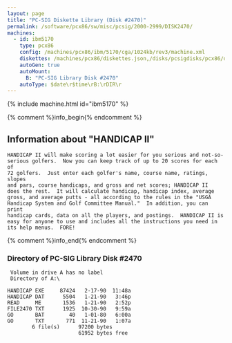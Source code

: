 ```yaml
---
layout: page
title: "PC-SIG Diskette Library (Disk #2470)"
permalink: /software/pcx86/sw/misc/pcsig/2000-2999/DISK2470/
machines:
  - id: ibm5170
    type: pcx86
    config: /machines/pcx86/ibm/5170/cga/1024kb/rev3/machine.xml
    diskettes: /machines/pcx86/diskettes.json,/disks/pcsigdisks/pcx86/diskettes.json
    autoGen: true
    autoMount:
      B: "PC-SIG Library Disk #2470"
    autoType: $date\r$time\rB:\rDIR\r
---
```


{% include machine.html id="ibm5170" %}

{% comment %}info_begin{% endcomment %}

## Information about "HANDICAP II"

    HANDICAP II will make scoring a lot easier for you serious and not-so-
    serious golfers.  Now you can keep track of up to 20 scores for each of
    72 golfers.  Just enter each golfer's name, course name, ratings, slopes
    and pars, course handicaps, and gross and net scores; HANDICAP II
    does the rest.  It will calculate handicap, handicap index, average
    gross, and average putts - all according to the rules in the "USGA
    Handicap System and Golf Committee Manual."  In addition, you can print
    handicap cards, data on all the players, and postings.  HANDICAP II is
    easy for anyone to use and includes all the instructions you need in
    its help menus.  FORE!
{% comment %}info_end{% endcomment %}


### Directory of PC-SIG Library Disk #2470

     Volume in drive A has no label
     Directory of A:\

    HANDICAP EXE     87424   2-17-90  11:48a
    HANDICAP DAT      5504   1-21-90   3:46p
    READ     ME       1536   1-21-90   2:52p
    FILE2470 TXT      1925  10-30-90   9:59a
    GO       BAT        40   1-01-80   6:00a
    GO       TXT       771  11-21-90   1:07a
            6 file(s)      97200 bytes
                           61952 bytes free
